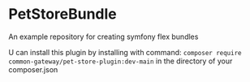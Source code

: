 # PetStoreBundle
An example repository for creating symfony flex bundles

U can install this plugin by installing with command: `composer require common-gateway/pet-store-plugin:dev-main` in the directory of your composer.json


